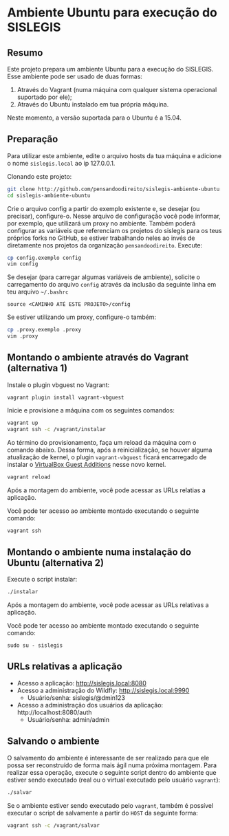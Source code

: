 # Ambiente Ubuntu para execução do SISLEGIS

## Resumo
Este projeto prepara um ambiente Ubuntu para a execução do SISLEGIS. Esse ambiente pode ser usado de duas formas:

1. Através do Vagrant (numa máquina com qualquer sistema operacional suportado por ele);
2. Através do Ubuntu instalado em tua própria máquina.

Neste momento, a versão suportada para o Ubuntu é a 15.04.

## Preparação

Para utilizar este ambiente, edite o arquivo hosts da tua máquina e adicione o nome ``sislegis.local`` ao ip 127.0.0.1.

Clonando este projeto:

```bash
git clone http://github.com/pensandoodireito/sislegis-ambiente-ubuntu
cd sislegis-ambiente-ubuntu
```

Crie o arquivo config a partir do exemplo existente e, se desejar (ou precisar), configure-o. Nesse arquivo de configuração você pode informar, por exemplo, que utilizará um proxy no ambiente. Também poderá configurar as variáveis que referenciam os projetos do sislegis para os teus próprios forks no GitHub, se estiver trabalhando neles ao invés de diretamente nos projetos da organização ``pensandoodireito``. Execute:
```bash
cp config.exemplo config
vim config
```

Se desejar (para carregar algumas variáveis de ambiente), solicite o carregamento do arquivo ``config`` através da inclusão da seguinte linha em teu arquivo ``~/.bashrc``
```
source <CAMINHO ATÉ ESTE PROJETO>/config
```

Se estiver utilizando um proxy, configure-o também:
```bash
cp .proxy.exemplo .proxy
vim .proxy
```

## Montando o ambiente através do Vagrant (alternativa 1)

Instale o plugin vbguest no Vagrant:
```
vagrant plugin install vagrant-vbguest
```

Inicie e provisione a máquina com os seguintes comandos:
```bash
vagrant up
vagrant ssh -c /vagrant/instalar
```

Ao término do provisionamento, faça um reload da máquina com o comando abaixo. Dessa forma, após a reinicialização, se houver alguma atualização de kernel, o plugin ``vagrant-vbguest`` ficará encarregado de instalar o [VirtualBox Guest Additions](https://www.virtualbox.org/manual/ch04.html) nesse novo kernel.
```bash
vagrant reload
```

Após a montagem do ambiente, você pode acessar as URLs relatias a aplicação.

Você pode ter acesso ao ambiente montado executando o seguinte comando:
```bash
vagrant ssh
```

## Montando o ambiente numa instalação do Ubuntu (alternativa 2)

Execute o script instalar:
```bash
./instalar
```

Após a montagem do ambiente, você pode acessar as URLs relativas a aplicação.

Você pode ter acesso ao ambiente montado executando o seguinte comando:
```
sudo su - sislegis
```

## URLs relativas a aplicação

* Acesso a aplicação: http://sislegis.local:8080
* Acesso a administração do Wildfly: http://sislegis.local:9990
    * Usuário/senha: sislegis/@dmin123
* Acesso a administração dos usuários da aplicação: http://localhost:8080/auth
    * Usuário/senha: admin/admin

## Salvando o ambiente

O salvamento do ambiente é interessante de ser realizado para que ele possa ser reconstruído de forma mais ágil numa próxima montagem. Para realizar essa operação, execute o seguinte script dentro do ambiente que estiver sendo executado (real ou o virtual executado pelo usuário ``vagrant``):

```bash
./salvar
```

Se o ambiente estiver sendo executado pelo ``vagrant``, também é possível executar o script de salvamente a partir do ``HOST`` da seguinte forma:

```bash
vagrant ssh -c /vagrant/salvar
```
